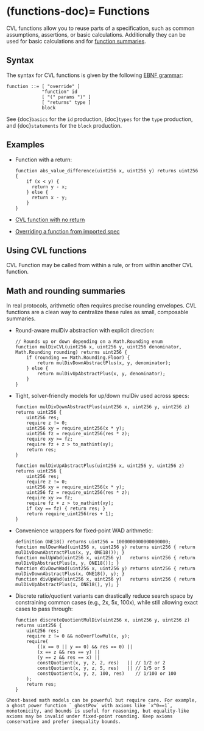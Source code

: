 (functions-doc)=
Functions
=========

CVL functions allow you to reuse parts of a specification, such as common assumptions, assertions, 
or basic calculations. Additionally they can be used for basic calculations and  for [function summaries](https://github.com/Certora/Examples/blob/bf3255766c28068eea2d0513edb8daca7bcaa206/CVLByExample/function-summary/multi-contract/certora/specs/spec_with_summary.spec#L6).

Syntax
------

The syntax for CVL functions is given by the following [EBNF grammar](ebnf-syntax):

```
function ::= [ "override" ]
             "function" id
             [ "(" params ")" ]
             [ "returns" type ]
             block
```

See {doc}`basics` for the `id` production, {doc}`types` for the `type` production,
and {doc}`statements` for the `block` production.

Examples
--------

- Function with a return:
    ```cvl
    function abs_value_difference(uint256 x, uint256 y) returns uint256 {
        if (x < y) {
          return y - x;
        } else {
          return x - y;
        }
    }
    ```
  
- [CVL function with no return](https://github.com/Certora/Examples/blob/14668d39a6ddc67af349bc5b82f73db73349ef18/CVLByExample/LiquidityPool/certora/specs/pool.spec#L24)

- [Overriding a function from imported spec](https://github.com/Certora/Examples/blob/be09cf32c55e39f5f5aa8cba1431f9e519b52365/CVLByExample/import/certora/specs/sub.spec#L38)
  
Using CVL functions
-------------------
  CVL Function may be called from within a rule, or from within another CVL function.

Math and rounding summaries
---------------------------

In real protocols, arithmetic often requires precise rounding envelopes. CVL functions are a clean way to centralize these rules as small, composable summaries.

- Round-aware mulDiv abstraction with explicit direction:

  ```cvl
  // Rounds up or down depending on a Math.Rounding enum
  function mulDivCVL(uint256 x, uint256 y, uint256 denominator, Math.Rounding rounding) returns uint256 {
      if (rounding == Math.Rounding.Floor) {
          return mulDivDownAbstractPlus(x, y, denominator);
      } else {
          return mulDivUpAbstractPlus(x, y, denominator);
      }
  }
  ```

- Tight, solver-friendly models for up/down mulDiv used across specs:

  ```cvl
  function mulDivDownAbstractPlus(uint256 x, uint256 y, uint256 z) returns uint256 {
      uint256 res;
      require z != 0;
      uint256 xy = require_uint256(x * y);
      uint256 fz = require_uint256(res * z);
      require xy >= fz;
      require fz + z > to_mathint(xy);
      return res;
  }

  function mulDivUpAbstractPlus(uint256 x, uint256 y, uint256 z) returns uint256 {
      uint256 res;
      require z != 0;
      uint256 xy = require_uint256(x * y);
      uint256 fz = require_uint256(res * z);
      require xy >= fz;
      require fz + z > to_mathint(xy);
      if (xy == fz) { return res; }
      return require_uint256(res + 1);
  }
  ```

- Convenience wrappers for fixed‑point WAD arithmetic:

  ```cvl
  definition ONE18() returns uint256 = 1000000000000000000;
  function mulDownWad(uint256 x, uint256 y) returns uint256 { return mulDivDownAbstractPlus(x, y, ONE18()); }
  function mulUpWad(uint256 x, uint256 y)   returns uint256 { return mulDivUpAbstractPlus(x, y, ONE18()); }
  function divDownWad(uint256 x, uint256 y) returns uint256 { return mulDivDownAbstractPlus(x, ONE18(), y); }
  function divUpWad(uint256 x, uint256 y)   returns uint256 { return mulDivUpAbstractPlus(x, ONE18(), y); }
  ```

- Discrete ratio/quotient variants can drastically reduce search space by constraining common cases (e.g., 2x, 5x, 100x), while still allowing exact cases to pass through:

  ```cvl
  function discreteQuotientMulDiv(uint256 x, uint256 y, uint256 z) returns uint256 {
      uint256 res;
      require z != 0 && noOverFlowMul(x, y);
      require(
          ((x == 0 || y == 0) && res == 0) ||
          (x == z && res == y) ||
          (y == z && res == x) ||
          constQuotient(x, y, z, 2, res)   || // 1/2 or 2
          constQuotient(x, y, z, 5, res)   || // 1/5 or 5
          constQuotient(x, y, z, 100, res)    // 1/100 or 100
      );
      return res;
  }
  ```

```{warning}
Ghost-based math models can be powerful but require care. For example, a ghost power function `_ghostPow` with axioms like `x^0==1`, monotonicity, and bounds is useful for reasoning, but equality-like axioms may be invalid under fixed-point rounding. Keep axioms conservative and prefer inequality bounds.
```

